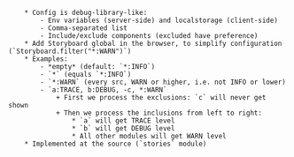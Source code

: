         * Config is debug-library-like:
            - Env variables (server-side) and localstorage (client-side)
            - Comma-separated list
            - Include/exclude components (excluded have preference)
        * Add Storyboard global in the browser, to simplify configuration (`Storyboard.filter("*:WARN")`)
        * Examples:
            - *empty* (default: `*:INFO`)
            - `*` (equals `*:INFO`)
            - `*:WARN` (every src, WARN or higher, i.e. not INFO or lower)
            - `a:TRACE, b:DEBUG, -c, *:WARN`
                + First we process the exclusions: `c` will never get shown
                + Then we process the inclusions from left to right:
                    * `a` will get TRACE level
                    * `b` will get DEBUG level
                    * All other modules will get WARN level
        * Implemented at the source (`stories` module)
